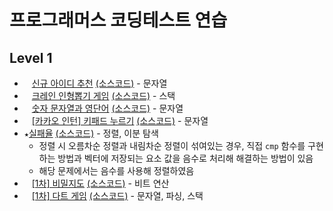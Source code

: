 # 프로그래머스 코딩테스트 연습
## Level 1
* `　`[신규 아이디 추천](https://programmers.co.kr/learn/courses/30/lessons/72410) [(소스코드)](./src/72410.cpp) - 문자열
* `　`[크레인 인형뽑기 게임](https://programmers.co.kr/learn/courses/30/lessons/64061) [(소스코드)](./src/64061.cpp) - 스택
* `　`[숫자 문자열과 영단어](https://programmers.co.kr/learn/courses/30/lessons/81301) [(소스코드)](./src/81301.cpp) - 문자열
* `　`[[카카오 인턴] 키패드 누르기](https://programmers.co.kr/learn/courses/30/lessons/67256) [(소스코드)](./src/67256.cpp) - 문자열
* `★`[실패율](https://programmers.co.kr/learn/courses/30/lessons/42889) [(소스코드)](./src/42889.cpp) - 정렬, 이분 탐색
    * 정렬 시 오름차순 정렬과 내림차순 정렬이 섞여있는 경우, 직접 `cmp` 함수를 구현하는 방법과 벡터에 저장되는 요소 값을 음수로 처리해 해결하는 방법이 있음
    * 해당 문제에서는 음수를 사용해 정렬하였음
* `　`[[1차] 비밀지도](https://programmers.co.kr/learn/courses/30/lessons/17681) [(소스코드)](./src/17681.cpp) - 비트 연산
* `　`[[1차] 다트 게임](https://programmers.co.kr/learn/courses/30/lessons/17682) [(소스코드)](./src/17682.cpp) - 문자열, 파싱, 스택